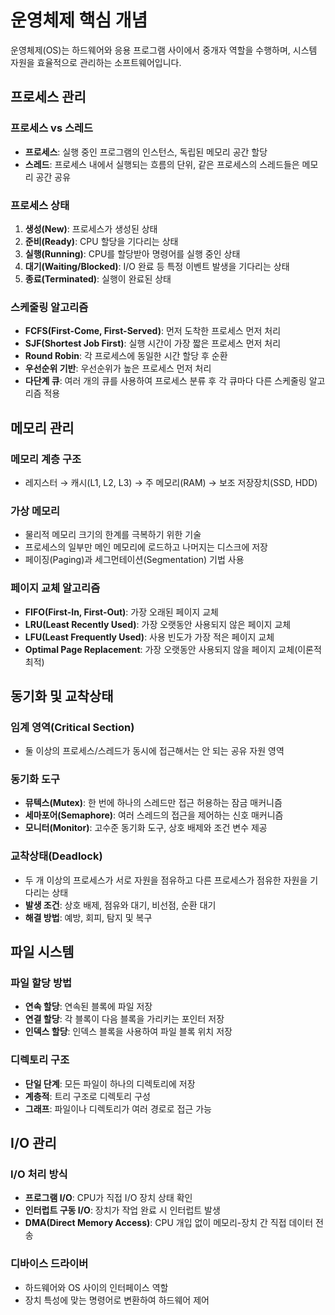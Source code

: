 # 운영체제 핵심 개념

운영체제(OS)는 하드웨어와 응용 프로그램 사이에서 중개자 역할을 수행하며, 시스템 자원을 효율적으로 관리하는 소프트웨어입니다.

## 프로세스 관리

### 프로세스 vs 스레드
- **프로세스**: 실행 중인 프로그램의 인스턴스, 독립된 메모리 공간 할당
- **스레드**: 프로세스 내에서 실행되는 흐름의 단위, 같은 프로세스의 스레드들은 메모리 공간 공유

### 프로세스 상태
1. **생성(New)**: 프로세스가 생성된 상태
2. **준비(Ready)**: CPU 할당을 기다리는 상태
3. **실행(Running)**: CPU를 할당받아 명령어를 실행 중인 상태
4. **대기(Waiting/Blocked)**: I/O 완료 등 특정 이벤트 발생을 기다리는 상태
5. **종료(Terminated)**: 실행이 완료된 상태

### 스케줄링 알고리즘
- **FCFS(First-Come, First-Served)**: 먼저 도착한 프로세스 먼저 처리
- **SJF(Shortest Job First)**: 실행 시간이 가장 짧은 프로세스 먼저 처리
- **Round Robin**: 각 프로세스에 동일한 시간 할당 후 순환
- **우선순위 기반**: 우선순위가 높은 프로세스 먼저 처리
- **다단계 큐**: 여러 개의 큐를 사용하여 프로세스 분류 후 각 큐마다 다른 스케줄링 알고리즘 적용

## 메모리 관리

### 메모리 계층 구조
- 레지스터 → 캐시(L1, L2, L3) → 주 메모리(RAM) → 보조 저장장치(SSD, HDD)

### 가상 메모리
- 물리적 메모리 크기의 한계를 극복하기 위한 기술
- 프로세스의 일부만 메인 메모리에 로드하고 나머지는 디스크에 저장
- 페이징(Paging)과 세그먼테이션(Segmentation) 기법 사용

### 페이지 교체 알고리즘
- **FIFO(First-In, First-Out)**: 가장 오래된 페이지 교체
- **LRU(Least Recently Used)**: 가장 오랫동안 사용되지 않은 페이지 교체
- **LFU(Least Frequently Used)**: 사용 빈도가 가장 적은 페이지 교체
- **Optimal Page Replacement**: 가장 오랫동안 사용되지 않을 페이지 교체(이론적 최적)

## 동기화 및 교착상태

### 임계 영역(Critical Section)
- 둘 이상의 프로세스/스레드가 동시에 접근해서는 안 되는 공유 자원 영역

### 동기화 도구
- **뮤텍스(Mutex)**: 한 번에 하나의 스레드만 접근 허용하는 잠금 매커니즘
- **세마포어(Semaphore)**: 여러 스레드의 접근을 제어하는 신호 매커니즘
- **모니터(Monitor)**: 고수준 동기화 도구, 상호 배제와 조건 변수 제공

### 교착상태(Deadlock)
- 두 개 이상의 프로세스가 서로 자원을 점유하고 다른 프로세스가 점유한 자원을 기다리는 상태
- **발생 조건**: 상호 배제, 점유와 대기, 비선점, 순환 대기
- **해결 방법**: 예방, 회피, 탐지 및 복구

## 파일 시스템

### 파일 할당 방법
- **연속 할당**: 연속된 블록에 파일 저장
- **연결 할당**: 각 블록이 다음 블록을 가리키는 포인터 저장
- **인덱스 할당**: 인덱스 블록을 사용하여 파일 블록 위치 저장

### 디렉토리 구조
- **단일 단계**: 모든 파일이 하나의 디렉토리에 저장
- **계층적**: 트리 구조로 디렉토리 구성
- **그래프**: 파일이나 디렉토리가 여러 경로로 접근 가능

## I/O 관리

### I/O 처리 방식
- **프로그램 I/O**: CPU가 직접 I/O 장치 상태 확인
- **인터럽트 구동 I/O**: 장치가 작업 완료 시 인터럽트 발생
- **DMA(Direct Memory Access)**: CPU 개입 없이 메모리-장치 간 직접 데이터 전송

### 디바이스 드라이버
- 하드웨어와 OS 사이의 인터페이스 역할
- 장치 특성에 맞는 명령어로 변환하여 하드웨어 제어
